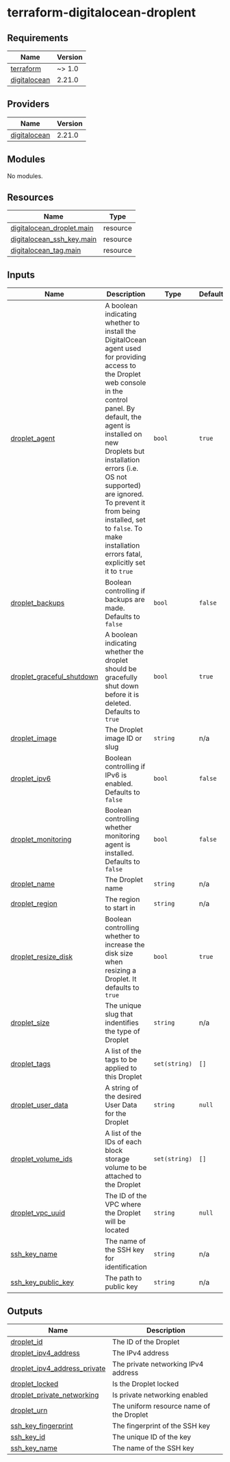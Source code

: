 # terraform-digitalocean-droplent

<!-- BEGINNING OF PRE-COMMIT-TERRAFORM DOCS HOOK -->
## Requirements

| Name | Version |
|------|---------|
| <a name="requirement_terraform"></a> [terraform](#requirement\_terraform) | ~> 1.0 |
| <a name="requirement_digitalocean"></a> [digitalocean](#requirement\_digitalocean) | 2.21.0 |

## Providers

| Name | Version |
|------|---------|
| <a name="provider_digitalocean"></a> [digitalocean](#provider\_digitalocean) | 2.21.0 |

## Modules

No modules.

## Resources

| Name | Type |
|------|------|
| [digitalocean_droplet.main](https://registry.terraform.io/providers/digitalocean/digitalocean/2.21.0/docs/resources/droplet) | resource |
| [digitalocean_ssh_key.main](https://registry.terraform.io/providers/digitalocean/digitalocean/2.21.0/docs/resources/ssh_key) | resource |
| [digitalocean_tag.main](https://registry.terraform.io/providers/digitalocean/digitalocean/2.21.0/docs/resources/tag) | resource |

## Inputs

| Name | Description | Type | Default | Required |
|------|-------------|------|---------|:--------:|
| <a name="input_droplet_agent"></a> [droplet\_agent](#input\_droplet\_agent) | A boolean indicating whether to install the DigitalOcean agent used for providing access to the Droplet web console in the control panel. By default, the agent is installed on new Droplets but installation errors (i.e. OS not supported) are ignored. To prevent it from being installed, set to `false`. To make installation errors fatal, explicitly set it to `true` | `bool` | `true` | no |
| <a name="input_droplet_backups"></a> [droplet\_backups](#input\_droplet\_backups) | Boolean controlling if backups are made. Defaults to `false` | `bool` | `false` | no |
| <a name="input_droplet_graceful_shutdown"></a> [droplet\_graceful\_shutdown](#input\_droplet\_graceful\_shutdown) | A boolean indicating whether the droplet should be gracefully shut down before it is deleted. Defaults to `true` | `bool` | `true` | no |
| <a name="input_droplet_image"></a> [droplet\_image](#input\_droplet\_image) | The Droplet image ID or slug | `string` | n/a | yes |
| <a name="input_droplet_ipv6"></a> [droplet\_ipv6](#input\_droplet\_ipv6) | Boolean controlling if IPv6 is enabled. Defaults to `false` | `bool` | `false` | no |
| <a name="input_droplet_monitoring"></a> [droplet\_monitoring](#input\_droplet\_monitoring) | Boolean controlling whether monitoring agent is installed. Defaults to `false` | `bool` | `false` | no |
| <a name="input_droplet_name"></a> [droplet\_name](#input\_droplet\_name) | The Droplet name | `string` | n/a | yes |
| <a name="input_droplet_region"></a> [droplet\_region](#input\_droplet\_region) | The region to start in | `string` | n/a | yes |
| <a name="input_droplet_resize_disk"></a> [droplet\_resize\_disk](#input\_droplet\_resize\_disk) | Boolean controlling whether to increase the disk size when resizing a Droplet. It defaults to `true` | `bool` | `true` | no |
| <a name="input_droplet_size"></a> [droplet\_size](#input\_droplet\_size) | The unique slug that indentifies the type of Droplet | `string` | n/a | yes |
| <a name="input_droplet_tags"></a> [droplet\_tags](#input\_droplet\_tags) | A list of the tags to be applied to this Droplet | `set(string)` | `[]` | no |
| <a name="input_droplet_user_data"></a> [droplet\_user\_data](#input\_droplet\_user\_data) | A string of the desired User Data for the Droplet | `string` | `null` | no |
| <a name="input_droplet_volume_ids"></a> [droplet\_volume\_ids](#input\_droplet\_volume\_ids) | A list of the IDs of each block storage volume to be attached to the Droplet | `set(string)` | `[]` | no |
| <a name="input_droplet_vpc_uuid"></a> [droplet\_vpc\_uuid](#input\_droplet\_vpc\_uuid) | The ID of the VPC where the Droplet will be located | `string` | `null` | no |
| <a name="input_ssh_key_name"></a> [ssh\_key\_name](#input\_ssh\_key\_name) | The name of the SSH key for identification | `string` | n/a | yes |
| <a name="input_ssh_key_public_key"></a> [ssh\_key\_public\_key](#input\_ssh\_key\_public\_key) | The path to public key | `string` | n/a | yes |

## Outputs

| Name | Description |
|------|-------------|
| <a name="output_droplet_id"></a> [droplet\_id](#output\_droplet\_id) | The ID of the Droplet |
| <a name="output_droplet_ipv4_address"></a> [droplet\_ipv4\_address](#output\_droplet\_ipv4\_address) | The IPv4 address |
| <a name="output_droplet_ipv4_address_private"></a> [droplet\_ipv4\_address\_private](#output\_droplet\_ipv4\_address\_private) | The private networking IPv4 address |
| <a name="output_droplet_locked"></a> [droplet\_locked](#output\_droplet\_locked) | Is the Droplet locked |
| <a name="output_droplet_private_networking"></a> [droplet\_private\_networking](#output\_droplet\_private\_networking) | Is private networking enabled |
| <a name="output_droplet_urn"></a> [droplet\_urn](#output\_droplet\_urn) | The uniform resource name of the Droplet |
| <a name="output_ssh_key_fingerprint"></a> [ssh\_key\_fingerprint](#output\_ssh\_key\_fingerprint) | The fingerprint of the SSH key |
| <a name="output_ssh_key_id"></a> [ssh\_key\_id](#output\_ssh\_key\_id) | The unique ID of the key |
| <a name="output_ssh_key_name"></a> [ssh\_key\_name](#output\_ssh\_key\_name) | The name of the SSH key |
<!-- END OF PRE-COMMIT-TERRAFORM DOCS HOOK -->